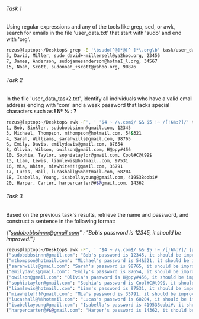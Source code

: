 ###### Task 1
Using regular expressions and any of the tools like grep, sed, or awk, search for emails in the file 'user_data.txt' that start with 'sudo' and end with 'org'.

```bash
rezus@laptop:~/Desktop$ grep -E '\bsudo[^@]*@[^ ]*\.org\b' task/user_data.txt
5, David, Miller, sudo_david+-millersell@ya2hoo.org, 23456
7, James, Anderson, sudojamesanderson@hotmaI_l.org, 34567
15, Noah, Scott, sudonoah_+scott@yahoo.org, 90876
```

###### Task 2
In the file 'user_data_task2.txt', identify all individuals who have a valid email address ending with 'com' and a weak password that lacks special characters such as **! № % : ?**

```bash
rezus@laptop:~/Desktop$ awk -F', ' '$4 ~ /\.com$/ && $5 !~ /[!№%:?]/' task/user_data_task2.txt
1, Bob, Sinkler, sudobobbsinnn@gmail.com, 12345
3, Michael, Thompson, mthompson@hotmail.com, 54&321
4, Sarah, Williams, sarahwills@gmail.com, 98765
6, Emily, Davis, emilydavis@gmail.com, 87654
8, Olivia, Wilson, owilson@gmail.com, H@ppy#456
10, Sophia, Taylor, sophiataylor@gmail.com, Cool#C@t99$
13, Liam, Lewis, liamlewis@hotmail..com, 97531
16, Mia, White, miawhite!!!@gmail.com, 35791
17, Lucas, Hall, lucashall@%%hotmail.com, 68204
18, Isabella, Young, isabellayoung@gmail.com, 41953Boobi#
20, Harper, Carter, harpercarter@#$@gmail.com, 14362
```

###### Task 3
Based on the previous task's results, retrieve the name and password, and construct a sentence in the following format:

_{"sudobobbsinnn@gmail.com" : "Bob's password is 12345, it should be improved!"}_

```bash
rezus@laptop:~/Desktop$ awk -F', ' '$4 ~ /\.com$/ && $5 !~ /[!№%:?]/ {print "{\"" $4 "\": \"" $2 "\x27s password is " $5 ", it should be improved!\"}"}' task/user_data_task2.txt
{"sudobobbsinnn@gmail.com": "Bob's password is 12345, it should be improved!"}
{"mthompson@hotmail.com": "Michael's password is 54&321, it should be improved!"}
{"sarahwills@gmail.com": "Sarah's password is 98765, it should be improved!"}
{"emilydavis@gmail.com": "Emily's password is 87654, it should be improved!"}
{"owilson@gmail.com": "Olivia's password is H@ppy#456, it should be improved!"}
{"sophiataylor@gmail.com": "Sophia's password is Cool#C@t99$, it should be improved!"}
{"liamlewis@hotmail..com": "Liam's password is 97531, it should be improved!"}
{"miawhite!!!@gmail.com": "Mia's password is 35791, it should be improved!"}
{"lucashall@%%hotmail.com": "Lucas's password is 68204, it should be improved!"}
{"isabellayoung@gmail.com": "Isabella's password is 41953Boobi#, it should be improved!"}
{"harpercarter@#$@gmail.com": "Harper's password is 14362, it should be improved!"}
```